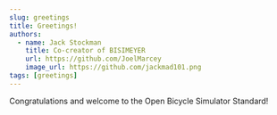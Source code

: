 ```yaml
---
slug: greetings
title: Greetings!
authors:
  - name: Jack Stockman
    title: Co-creator of BISIMEYER
    url: https://github.com/JoelMarcey
    image_url: https://github.com/jackmad101.png
tags: [greetings]
---
```


Congratulations and welcome to the Open Bicycle Simulator Standard!

